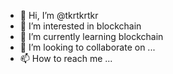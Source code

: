 - 👋 Hi, I’m @tkrtkrtkr
- 👀 I’m interested in blockchain
- 🌱 I’m currently learning blockchain
- 💞️ I’m looking to collaborate on ...
- 📫 How to reach me ...

<!---
tkrtkrtkr/tkrtkrtkr is a ✨ special ✨ repository because its `README.md` (this file) appears on your GitHub profile.
You can click the Preview link to take a look at your changes.
--->
